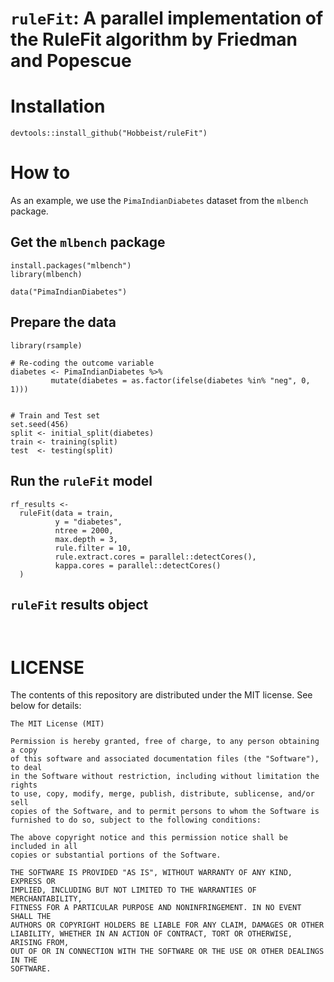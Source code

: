 # `ruleFit`: A parallel implementation of the RuleFit algorithm by Friedman and Popescue

# Installation

```
devtools::install_github("Hobbeist/ruleFit")
```

# How to

As an example, we use the `PimaIndianDiabetes` dataset from the `mlbench` package.

## Get the `mlbench` package

```
install.packages("mlbench")
library(mlbench)

data("PimaIndianDiabetes")
```

## Prepare the data

```
library(rsample)

# Re-coding the outcome variable
diabetes <- PimaIndianDiabetes %>%
         mutate(diabetes = as.factor(ifelse(diabetes %in% "neg", 0, 1)))


# Train and Test set
set.seed(456)
split <- initial_split(diabetes)
train <- training(split)
test  <- testing(split)

```

## Run the `ruleFit` model

```
rf_results <- 
  ruleFit(data = train,
          y = "diabetes",
          ntree = 2000,
          max.depth = 3,
          rule.filter = 10,
          rule.extract.cores = parallel::detectCores(),
          kappa.cores = parallel::detectCores()
  )

```


## `ruleFit` results object

```


```


# LICENSE
The contents of this repository are distributed under the MIT license. See below for details:

```
The MIT License (MIT)

Permission is hereby granted, free of charge, to any person obtaining a copy
of this software and associated documentation files (the "Software"), to deal
in the Software without restriction, including without limitation the rights
to use, copy, modify, merge, publish, distribute, sublicense, and/or sell
copies of the Software, and to permit persons to whom the Software is
furnished to do so, subject to the following conditions:

The above copyright notice and this permission notice shall be included in all
copies or substantial portions of the Software.

THE SOFTWARE IS PROVIDED "AS IS", WITHOUT WARRANTY OF ANY KIND, EXPRESS OR
IMPLIED, INCLUDING BUT NOT LIMITED TO THE WARRANTIES OF MERCHANTABILITY,
FITNESS FOR A PARTICULAR PURPOSE AND NONINFRINGEMENT. IN NO EVENT SHALL THE
AUTHORS OR COPYRIGHT HOLDERS BE LIABLE FOR ANY CLAIM, DAMAGES OR OTHER
LIABILITY, WHETHER IN AN ACTION OF CONTRACT, TORT OR OTHERWISE, ARISING FROM,
OUT OF OR IN CONNECTION WITH THE SOFTWARE OR THE USE OR OTHER DEALINGS IN THE
SOFTWARE.

```